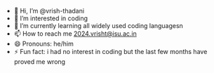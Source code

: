 - 👋 Hi, I’m @vrish-thadani
- 👀 I’m interested in coding
- 🌱 I’m currently learning all widely used coding languagesn
- 📫 How to reach me 2024.vrisht@isu.ac.in
- 😄 Pronouns: he/him
- ⚡ Fun fact: i had no interest in coding but the last few months have proved me wrong
  

<!---
vrish-thadani/vrish-thadani is a ✨ special ✨ repository because its `README.md` (this file) appears on your GitHub profile.
You can click the Preview link to take a look at your changes.
--->
